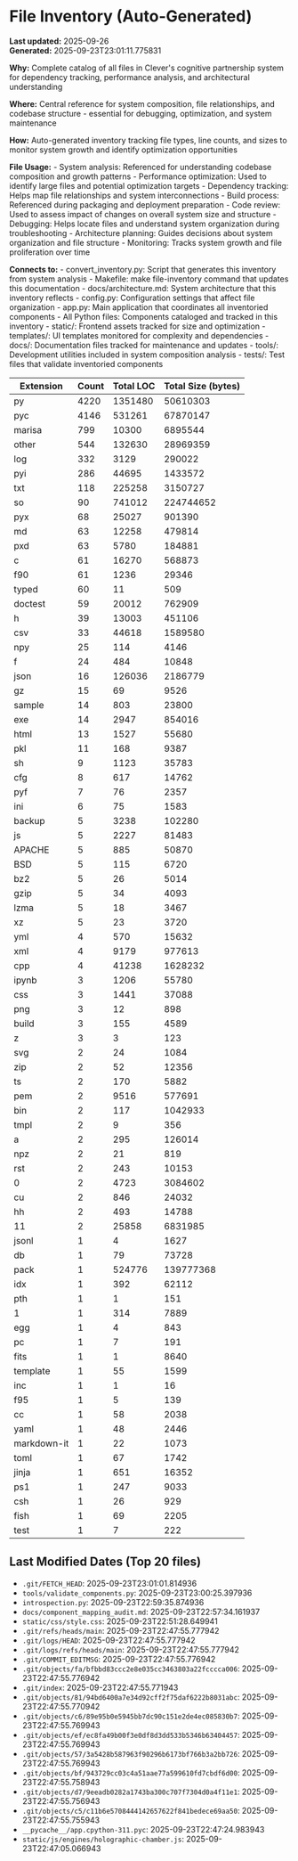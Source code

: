 # File Inventory (Auto-Generated)

**Last updated:** 2025-09-26  
**Generated:** 2025-09-23T23:01:11.775831

**Why:** Complete catalog of all files in Clever's cognitive partnership system for dependency tracking, performance analysis, and architectural understanding

**Where:** Central reference for system composition, file relationships, and codebase structure - essential for debugging, optimization, and system maintenance

**How:** Auto-generated inventory tracking file types, line counts, and sizes to monitor system growth and identify optimization opportunities

**File Usage:**
    - System analysis: Referenced for understanding codebase composition and growth patterns
    - Performance optimization: Used to identify large files and potential optimization targets
    - Dependency tracking: Helps map file relationships and system interconnections
    - Build process: Referenced during packaging and deployment preparation
    - Code review: Used to assess impact of changes on overall system size and structure
    - Debugging: Helps locate files and understand system organization during troubleshooting
    - Architecture planning: Guides decisions about system organization and file structure
    - Monitoring: Tracks system growth and file proliferation over time

**Connects to:**
    - convert_inventory.py: Script that generates this inventory from system analysis
    - Makefile: make file-inventory command that updates this documentation
    - docs/architecture.md: System architecture that this inventory reflects
    - config.py: Configuration settings that affect file organization
    - app.py: Main application that coordinates all inventoried components
    - All Python files: Components cataloged and tracked in this inventory
    - static/: Frontend assets tracked for size and optimization
    - templates/: UI templates monitored for complexity and dependencies
    - docs/: Documentation files tracked for maintenance and updates
    - tools/: Development utilities included in system composition analysis
    - tests/: Test files that validate inventoried components

| Extension | Count | Total LOC | Total Size (bytes) |
|-----------|-------|-----------|--------------------|
| py | 4220 | 1351480 | 50610303 |
| pyc | 4146 | 531261 | 67870147 |
| marisa | 799 | 10300 | 6895544 |
| other | 544 | 132630 | 28969359 |
| log | 332 | 3129 | 290022 |
| pyi | 286 | 44695 | 1433572 |
| txt | 118 | 225258 | 3150727 |
| so | 90 | 741012 | 224744652 |
| pyx | 68 | 25027 | 901390 |
| md | 63 | 12258 | 479814 |
| pxd | 63 | 5780 | 184881 |
| c | 61 | 16270 | 568873 |
| f90 | 61 | 1236 | 29346 |
| typed | 60 | 11 | 509 |
| doctest | 59 | 20012 | 762909 |
| h | 39 | 13003 | 451106 |
| csv | 33 | 44618 | 1589580 |
| npy | 25 | 114 | 4146 |
| f | 24 | 484 | 10848 |
| json | 16 | 126036 | 2186779 |
| gz | 15 | 69 | 9526 |
| sample | 14 | 803 | 23800 |
| exe | 14 | 2947 | 854016 |
| html | 13 | 1527 | 55680 |
| pkl | 11 | 168 | 9387 |
| sh | 9 | 1123 | 35783 |
| cfg | 8 | 617 | 14762 |
| pyf | 7 | 76 | 2357 |
| ini | 6 | 75 | 1583 |
| backup | 5 | 3238 | 102280 |
| js | 5 | 2227 | 81483 |
| APACHE | 5 | 885 | 50870 |
| BSD | 5 | 115 | 6720 |
| bz2 | 5 | 26 | 5014 |
| gzip | 5 | 34 | 4093 |
| lzma | 5 | 18 | 3467 |
| xz | 5 | 23 | 3720 |
| yml | 4 | 570 | 15632 |
| xml | 4 | 9179 | 977613 |
| cpp | 4 | 41238 | 1628232 |
| ipynb | 3 | 1206 | 55780 |
| css | 3 | 1441 | 37088 |
| png | 3 | 12 | 898 |
| build | 3 | 155 | 4589 |
| z | 3 | 3 | 123 |
| svg | 2 | 24 | 1084 |
| zip | 2 | 52 | 12356 |
| ts | 2 | 170 | 5882 |
| pem | 2 | 9516 | 577691 |
| bin | 2 | 117 | 1042933 |
| tmpl | 2 | 9 | 356 |
| a | 2 | 295 | 126014 |
| npz | 2 | 21 | 819 |
| rst | 2 | 243 | 10153 |
| 0 | 2 | 4723 | 3084602 |
| cu | 2 | 846 | 24032 |
| hh | 2 | 493 | 14788 |
| 11 | 2 | 25858 | 6831985 |
| jsonl | 1 | 4 | 1627 |
| db | 1 | 79 | 73728 |
| pack | 1 | 524776 | 139777368 |
| idx | 1 | 392 | 62112 |
| pth | 1 | 1 | 151 |
| 1 | 1 | 314 | 7889 |
| egg | 1 | 4 | 843 |
| pc | 1 | 7 | 191 |
| fits | 1 | 1 | 8640 |
| template | 1 | 55 | 1599 |
| inc | 1 | 1 | 16 |
| f95 | 1 | 5 | 139 |
| cc | 1 | 58 | 2038 |
| yaml | 1 | 48 | 2446 |
| markdown-it | 1 | 22 | 1073 |
| toml | 1 | 67 | 1742 |
| jinja | 1 | 651 | 16352 |
| ps1 | 1 | 247 | 9033 |
| csh | 1 | 26 | 929 |
| fish | 1 | 69 | 2205 |
| test | 1 | 7 | 222 |

## Last Modified Dates (Top 20 files)
- `.git/FETCH_HEAD`: 2025-09-23T23:01:01.814936
- `tools/validate_components.py`: 2025-09-23T23:00:25.397936
- `introspection.py`: 2025-09-23T22:59:35.874936
- `docs/component_mapping_audit.md`: 2025-09-23T22:57:34.161937
- `static/css/style.css`: 2025-09-23T22:51:28.649941
- `.git/refs/heads/main`: 2025-09-23T22:47:55.777942
- `.git/logs/HEAD`: 2025-09-23T22:47:55.777942
- `.git/logs/refs/heads/main`: 2025-09-23T22:47:55.777942
- `.git/COMMIT_EDITMSG`: 2025-09-23T22:47:55.776942
- `.git/objects/fa/bfbbd83ccc2e8e035cc3463803a22fcccca006`: 2025-09-23T22:47:55.776942
- `.git/index`: 2025-09-23T22:47:55.771943
- `.git/objects/81/94bd6400a7e34d92cff2f75daf6222b8031abc`: 2025-09-23T22:47:55.770942
- `.git/objects/c6/89e95b0e5945bb7dc90c151e2de4ec085830b7`: 2025-09-23T22:47:55.769943
- `.git/objects/ef/ec8fa49b00f3e0df8d3dd533b5346b63404457`: 2025-09-23T22:47:55.769943
- `.git/objects/57/3a5428b587963f90296b6173bf766b3a2bb726`: 2025-09-23T22:47:55.769943
- `.git/objects/bf/943729cc03c4a51aae77a599610fd7cbdf6d00`: 2025-09-23T22:47:55.758943
- `.git/objects/d7/9eeadb0282a1743ba300c707f7304d0a4f11e1`: 2025-09-23T22:47:55.756943
- `.git/objects/c5/c11b6e5708444142657622f841bedece69aa50`: 2025-09-23T22:47:55.755943
- `__pycache__/app.cpython-311.pyc`: 2025-09-23T22:47:24.983943
- `static/js/engines/holographic-chamber.js`: 2025-09-23T22:47:05.066943